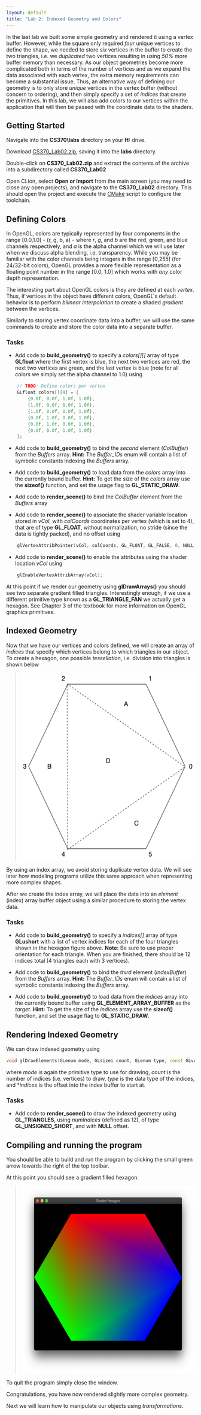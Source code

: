 ```yaml
---
layout: default
title: "Lab 2: Indexed Geometry and Colors"
---
```


In the last lab we built some simple geometry and rendered it using a vertex buffer. However, while the square only required *four* unique vertices to define the shape, we needed to store *six* vertices in the buffer to create the two triangles, i.e. we *duplicated* two vertices resulting in using *50%* more buffer memory than necessary. As our object geometries become more complicated both in terms of the number of vertices and as we expand the data associated with each vertex, the extra memory requirements can become a substantial issue. Thus, an alternative way of defining our geometry is to only store *unique* vertices in the vertex buffer (without concern to ordering), and then simply specify a set of *indices* that create the primitives. In this lab, we will also add colors to our vertices within the application that will then be passed with the coordinate data to the shaders.

## Getting Started

Navigate into the **CS370\labs** directory on your **H:** drive.

Download [CS370\_Lab02.zip](CS370_Lab02.zip), saving it into the **labs** directory.

Double-click on **CS370\_Lab02.zip** and extract the contents of the archive into a subdirectory called **CS370\_Lab02**

Open CLion, select **Open or Import** from the main screen (you may need to close any open projects), and navigate to the **CS370\_Lab02** directory. This should open the project and execute the [CMake](https://cmake.org) script to configure the toolchain.

## Defining Colors

In OpenGL, colors are typically represented by four components in the range [0.0,1.0] - (r, g, b, a) - where *r*, *g*, and *b* are the red, green, and blue channels respectively, and *a* is the alpha channel which we will use later when we discuss alpha blending, i.e. transparency. While you may be familiar with the color channels being integers in the range [0,255] (for 24/32-bit colors), OpenGL provides a more flexible representation as a floating point number in the range [0.0, 1.0] which works with *any* color depth representation.

The interesting part about OpenGL colors is they are defined at each *vertex*. Thus, if vertices in the object have different colors, OpenGL's default behavior is to perform *bilinear interpolation* to create a shaded *gradient* between the vertices.

Similarly to storing vertex coordinate data into a buffer, we will use the same commands to create and store the color data into a separate buffer.
 
### Tasks

- Add code to **build\_geometry()** to specify a *colors[][]* array of type **GLfloat** where the first vertex is blue, the next two vertices are red, the next two vertices are green, and the last vertex is blue (note for all colors we simply set the alpha channel to 1.0) using

```cpp
	// TODO: Define colors per vertex
	GLfloat colors[][4] = {
		{0.0f, 0.0f, 1.0f, 1.0f},
		{1.0f, 0.0f, 0.0f, 1.0f},
		{1.0f, 0.0f, 0.0f, 1.0f},
		{0.0f, 1.0f, 0.0f, 1.0f},
		{0.0f, 1.0f, 0.0f, 1.0f},
		{0.0f, 0.0f, 1.0f, 1.0f}
	};
```

- Add code to **build\_geometry()** to bind the *second* element (*ColBuffer*) from the *Buffers* array. **Hint:** The *Buffer\_IDs* enum will contain a list of symbolic constants indexing the *Buffers* array.

- Add code to **build\_geometry()** to load data from the *colors* array into the currently bound buffer. **Hint:** To get the size of the *colors* array use the **sizeof()** function, and set the usage flag to **GL\_STATIC\_DRAW**.

- Add code to **render\_scene()** to bind the *ColBuffer* element from the *Buffers* array

- Add code to **render\_scene()** to associate the shader variable location stored in *vCol*, with *colCoords* coordinates per vertex (which is set to 4), that are of type **GL\_FLOAT**, without normalization, no stride (since the data is tightly packed), and no offset using

```cpp
    glVertexAttribPointer(vCol, colCoords, GL_FLOAT, GL_FALSE, 0, NULL);
```

- Add code to **render\_scene()** to enable the attributes using the shader location *vCol* using

```cpp
    glEnableVertexAttribArray(vCol);
```

At this point if we render our geometry using **glDrawArrays()** you should see two separate gradient filled triangles. Interestingly enough, if we use a different primitive type known as a **GL\_TRIANGLE\_FAN** we actually get a hexagon. See Chapter 3 of the textbook for more information on OpenGL graphics primitives.

## Indexed Geometry

Now that we have our vertices and colors defined, we will create an array of *indices* that specify which vertices belong to which triangles in our object. To create a hexagon, one possible *tessellation*, i.e. division into triangles is shown below

> <img src="images/lab02/Hexagon.png" alt="Hexagon Tessellation" height="500"/>

By using an index array, we avoid storing duplicate vertex data. We will see later how modeling programs utilize this same approach when representing more complex shapes.

After we create the index array, we will place the data into an *element* (index) array buffer object using a similar procedure to storing the vertex data.

### Tasks

- Add code to **build\_geometry()** to specify a *indices[]* array of type **GLushort** with a list of vertex indices for each of the four triangles shown in the hexagon figure above. **Note:** Be sure to use proper orientation for each triangle. When you are finished, there should be 12 indices total (4 triangles each with 3 vertices).

- Add code to **build\_geometry()** to bind the *third* element (*IndexBuffer*) from the *Buffers* array. **Hint:** The *Buffer\_IDs* enum will contain a list of symbolic constants indexing the *Buffers* array.

- Add code to **build\_geometry()** to load data from the *indices* array into the currently bound buffer using **GL\_ELEMENT\_ARRAY\_BUFFER** as the *target*. **Hint:** To get the size of the *indices* array use the **sizeof()** function, and set the usage flag to **GL\_STATIC\_DRAW**.

## Rendering Indexed Geometry

We can draw indexed geometry using 

```cpp
void glDrawElements(GLenum mode, GLsizei count, GLenum type, const GLvoid *indices);
```

where *mode* is again the primitive type to use for drawing, *count* is the number of indices (i.e. vertices) to draw, *type* is the data type of the indices, and \**indices* is the offset into the index buffer to start at.

### Tasks

- Add code to **render\_scene()** to draw the indexed geometry using **GL\_TRIANGLES**, using *numIndices* (defined as 12), of type **GL\_UNSIGNED\_SHORT**, and with **NULL** offset. 

## Compiling and running the program

You should be able to build and run the program by clicking the small green arrow towards the right of the top toolbar.

At this point you should see a gradient filled hexagon.

> <img src="images/lab02/ShadedHexagon.png" alt="Shaded Hexagon Window" height="500"/>

To quit the program simply close the window.

Congratulations, you have now rendered slightly more complex geometry.

Next we will learn how to manipulate our objects using *transformations*.
